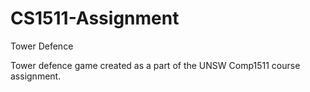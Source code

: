 # CS1511-Assignment
Tower Defence

Tower defence game created as a part of the UNSW Comp1511 course assignment. 
